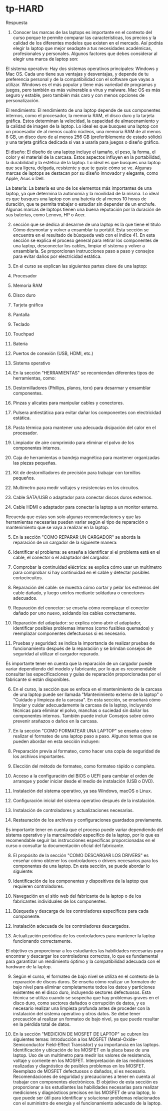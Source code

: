# tp-HARD
Respuesta 
1.	Conocer las marcas de las laptops es importante en el contexto del curso porque te permite comparar las características,
los precios y la calidad de los diferentes modelos que existen en el mercado. Así podrás elegir la laptop que mejor seadapte a
tus necesidades académicas, profesionales y personales. Algunos factores que debes considerar al elegir una marca de laptop son:

El sistema operativo: Hay dos sistemas operativos principales: Windows y Mac OS. Cada uno tiene sus ventajas y desventajas,
y depende de tu preferencia personal y de la compatibilidad con el software que vayas a utilizar. Windows es el más
popular y tiene más variedad de programas y juegos, pero también es más vulnerable a virus y malware. Mac OS es más
seguro y estable, pero también más caro y con menos opciones de personalización.

El rendimiento: El rendimiento de una laptop depende de sus componentes internos, como el procesador, la memoria RAM, el disco duro
y la tarjeta gráfica. Estos determinan la velocidad, la capacidad de almacenamiento y la calidad de imagen de la laptop. 
Lo ideal es que busques una laptop con un procesador de al menos cuatro núcleos, una memoria RAM de al menos 8 GB, 
un disco duro de al menos 256 GB (preferiblemente de estado sólido) y una tarjeta gráfica dedicada si vas a usarla
para juegos o diseño gráfico.

El diseño: El diseño de una laptop incluye el tamaño, el peso, la forma, el color y el material de la carcasa.
Estos aspectos influyen en la portabilidad, la durabilidad y la estética de la laptop. Lo ideal es que busques una laptop
que sea ligera, delgada, resistente y que te guste cómo se ve. Algunas marcas de laptops se destacan por su diseño
innovador y elegante, como Apple, Asus o Dell.

La batería: La batería es uno de los elementos más importantes de una laptop, ya que determina la autonomía y 
la movilidad de la misma. Lo ideal es que busques una laptop con una batería de al menos 10 horas de duración, que te 
permita trabajar o estudiar sin depender de un enchufe. Algunas marcas de laptops tienen una buena reputación por la
duración de sus baterías, como Lenovo, HP o Acer.

2.	sección que se dedica al desarme de una laptop es la que tiene el título Cómo desmontar y volver
a ensamblar tu portátil. Esta sección se encuentra en el resultado de búsqueda web con el índice 41.
En esta sección se explica el proceso general para retirar los componentes de una laptop, desconectar
los cables, limpiar el sistema y volver a ensamblarla. Se proporcionan instrucciones paso a
paso y consejos para evitar daños por electricidad estática.

6.	En el curso se explican las siguientes partes clave de una laptop:
1. Procesador
2. Memoria RAM
3. Disco duro
4. Tarjeta gráfica
5. Pantalla
6. Teclado
7. Touchpad
8. Batería
9. Puertos de conexión (USB, HDMI, etc.)
10. Sistema operativo

4.	En la sección "HERRAMIENTAS" se recomiendan diferentes tipos de herramientas, como:

1. Destornilladores (Phillips, planos, torx) para desarmar y ensamblar componentes.
2. Pinzas y alicates para manipular cables y conectores.
3. Pulsera antiestática para evitar dañar los componentes con electricidad estática.
4. Pasta térmica para mantener una adecuada disipación del calor en el procesador.
5. Limpiador de aire comprimido para eliminar el polvo de los componentes internos.
6. Caja de herramientas o bandeja magnética para mantener organizadas las piezas pequeñas.
7. Kit de destornilladores de precisión para trabajar con tornillos pequeños.
8. Multímetro para medir voltajes y resistencias en los circuitos.
9. Cable SATA/USB o adaptador para conectar discos duros externos.
10. Cable HDMI o adaptador para conectar la laptop a un monitor externo.

Recuerda que estas son solo algunas recomendaciones y que las herramientas necesarias pueden variar según 
el tipo de reparación o mantenimiento que se vaya a realizar en la laptop.

5.	En la sección "COMO REPARAR UN CARGADOR" se aborda la reparación de un cargador de la siguiente manera:

1. Identificar el problema: se enseña a identificar si el problema está en el cable, el conector o el adaptador del cargador.
2. Comprobar la continuidad eléctrica: se explica cómo usar un multímetro para comprobar si hay continuidad en el cable y detectar posibles cortocircuitos.
3. Reparación del cable: se muestra cómo cortar y pelar los extremos del cable dañado, y luego unirlos mediante soldadura o conectores adecuados.
4. Reparación del conector: se enseña cómo reemplazar el conector dañado por uno nuevo, soldando los cables correctamente.
5. Reparación del adaptador: se explica cómo abrir el adaptador, identificar posibles problemas internos (como fusibles quemados) y reemplazar componentes defectuosos si es necesario.
6. Pruebas y seguridad: se indica la importancia de realizar pruebas de funcionamiento después de la reparación y se brindan consejos de seguridad al utilizar el cargador reparado.

Es importante tener en cuenta que la reparación de un cargador puede variar dependiendo del modelo y fabricante, 
por lo que es recomendable consultar las especificaciones y guías de reparación proporcionadas por el fabricante si están disponibles.

6.	En el curso, la sección que se enfoca en el mantenimiento de la carcasa de una laptop puede ser llamada
"Mantenimiento externo de la laptop" o "Cuidado y limpieza de la carcasa". En esta sección,
se enseñará cómo limpiar y cuidar adecuadamente la carcasa de la laptop, incluyendo técnicas para
eliminar el polvo, manchas o suciedad sin dañar los componentes internos. También puede incluir
Consejos sobre cómo prevenir arañazos o daños en la carcasa.

11.	En la sección "COMO FORMATEAR UNA LAPTOP" se enseña cómo realizar el formateo de una laptop paso a paso.
Algunos temas que se pueden abordar en esta sección incluyen:

1. Preparación previa al formateo, como hacer una copia de seguridad de los archivos importantes.
2. Elección del método de formateo, como formateo rápido o completo.
3. Acceso a la configuración del BIOS o UEFI para cambiar el orden de arranque y poder iniciar desde el medio de instalación (USB o DVD).
4. Instalación del sistema operativo, ya sea Windows, macOS o Linux.
5. Configuración inicial del sistema operativo después de la instalación.
6. Instalación de controladores y actualizaciones necesarias.
7. Restauración de los archivos y configuraciones guardados previamente.

Es importante tener en cuenta que el proceso puede variar dependiendo del sistema operativo y la marca/modelo 
específico de la laptop, por lo que es recomendable seguir las instrucciones específicas proporcionadas en el 
curso o consultar la documentación oficial del fabricante.

8.	El propósito de la sección "COMO DESCARGAR LOS DRIVERS" es enseñar cómo obtener los controladores
 o drivers necesarios para los componentes de una laptop. En esta sección, se puede abordar lo siguiente:

1. Identificación de los componentes y dispositivos de la laptop que requieren controladores.
2. Navegación en el sitio web del fabricante de la laptop o de los fabricantes individuales de los componentes.
3. Búsqueda y descarga de los controladores específicos para cada componente.
4. Instalación adecuada de los controladores descargados.
5. Actualización periódica de los controladores para mantener la laptop funcionando correctamente.

El objetivo es proporcionar a los estudiantes las habilidades necesarias para encontrar y descargar
los controladores correctos, lo que es fundamental para garantizar un rendimiento
óptimo y la compatibilidad adecuada con el hardware de la laptop.

9.	Según el curso, el formateo de bajo nivel se utiliza en el contexto de la reparación de discos duros.
Se enseña cómo realizar un formateo de bajo nivel para eliminar completamente todos
los datos y particiones existentes en el disco duro, incluyendo sectores defectuosos.
Esta técnica se utiliza cuando se sospecha que hay problemas graves en el disco duro,
como sectores dañados o corrupción de datos, y es necesario realizar una limpieza profunda antes
de proceder con la instalación del sistema operativo y otros datos. Se debe tener precaución al realizar
un formateo de bajo nivel, ya que puede resultar en la pérdida total de datos.

10.	En la sección "MEDICION DE MOSFET DE LAPTOP" se cubren los siguientes temas:
Introducción a los MOSFET (Metal-Oxide-Semiconductor Field-Effect Transistor) y su importancia en las laptops.
Identificación y ubicación de los MOSFET en la placa base de una laptop.
Uso de un multímetro para medir los valores de resistencia, voltaje y corriente en los MOSFET.
Interpretación de las mediciones realizadas y diagnóstico de posibles problemas en los MOSFET.
Reemplazo de MOSFET defectuosos o dañados, si es necesario.
Recomendaciones de seguridad y precauciones a tener en cuenta al trabajar con componentes electrónicos.
El objetivo de esta sección es proporcionar a los estudiantes las habilidades necesarias para realizar mediciones y
diagnósticos precisos en los MOSFET de una laptop, lo que puede ser útil para identificar y solucionar problemas
relacionados con el suministro de energía y el funcionamiento adecuado de la laptop.

